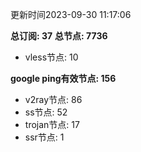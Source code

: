 更新时间2023-09-30 11:17:06

**总订阅: 37**
**总节点: 7736**
- vless节点: 10

**google ping有效节点: 156**
- v2ray节点: 86
- ss节点: 52
- trojan节点: 17
- ssr节点: 1
